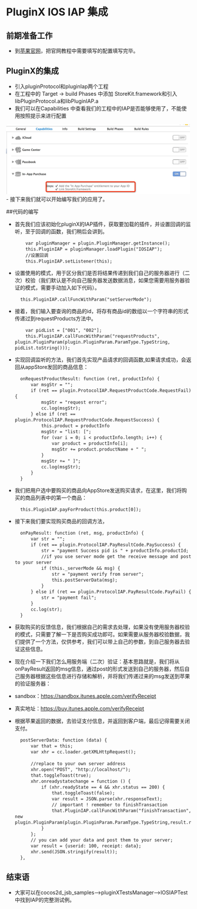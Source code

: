 PluginX IOS IAP 集成
===========
## 前期准备工作
- 到[苹果官网](https://developer.apple.com/in-app-purchase/)，把官网教程中需要填写的配置填写完毕。

## PluginX的集成
 - 引入pluginProtocol和pluginIap两个工程
 - 在工程中的 Target -> build Phases 中添加 StoreKit.framework和引入libPluginProtocol.a和libPluginIAP.a
 - 我们可以在Capabilities 中查看我们的工程中的IAP是否能够使用了，不能使用按照提示来进行配置
 <img src="res/check.png" width=500/>
 - 接下来我们就可以开始编写我们的应用了。
 
##代码的编写

 - 首先我们应该初始化pluginX的IAP插件，获取要加载的插件，并设置回调的监听，至于回调的函数，我们稍后会讲到。
 
 	```
	 	var pluginManager = plugin.PluginManager.getInstance();
        this.PluginIAP = pluginManager.loadPlugin("IOSIAP");
        //设置回调
        this.PluginIAP.setListener(this);
	```
	
- 设置使用的模式，用于区分我们是否将结果传递到我们自己的服务器进行（二次）校验（我们默认是不向自己服务器发送数据消息，如果您需要用服务器验证的模式，需要手动加入如下代码）。

		this.PluginIAP.callFuncWithParam("setServerMode");
		
- 接着，我们输入要查询的商品的id，将存有商品id的数组以一个字符串的形式传递过到requestProducts方法中。

 	```
	 	var pidList = ["001", "002"];
		this.PluginIAP.callFuncWithParam("requestProducts", 		plugin.PluginParam(plugin.PluginParam.ParamType.TypeString, pidList.toString()));
	```
			
- 实现回调监听的方法，我们首先实现产品请求的回调函数,如果请求成功，会返回从appStore发回的商品信息：
	
		onRequestProductResult: function (ret, productInfo) {
        	var msgStr = "";
        	if (ret == plugin.ProtocolIAP.RequestProductCode.RequestFail) {
            	msgStr = "request error";
            	cc.log(msgStr);
        	} else if (ret == plugin.ProtocolIAP.RequestProductCode.RequestSuccess) {
        		this.product = productInfo
            	msgStr = "list: [";
            	for (var i = 0; i < productInfo.length; i++) {
                	var product = productInfo[i];
                	msgStr += product.productName + " ";
            	}
            	msgStr += " ]";
            	cc.log(msgStr);
        	}
		}
    
- 我们把用户选中要购买的商品向AppStore发送购买请求，在这里，我们将购买的商品列表中的第一个商品：

		this.PluginIAP.payForProduct(this.product[0]);
		
- 接下来我们要实现购买商品的回调方法，

		onPayResult: function (ret, msg, productInfo) {
        	var str = "";
        	if (ret == plugin.ProtocolIAP.PayResultCode.PaySuccess) {
            	str = "payment Success pid is " + productInfo.productId;
            	//if you use server mode get the receive message and post to your server
            	if (this._serverMode && msg) {
                	str = "payment verify from server";
                	this.postServerData(msg);
            	}
        	} else if (ret == plugin.ProtocolIAP.PayResultCode.PayFail) {
            	str = "payment fail";
        	}
        	cc.log(str);
    	}

- 获取购买的反馈信息，我们根据自己的需求去处理，如果没有使用服务器校验的模式，只需要了解一下是否购买成功即可。如果需要从服务器校验数据，我们提供了一个方法，仅供参考，我们可以带上自己的参数，到自己服务器去验证这些信息。
- 现在介绍一下我们怎么用服务端（二次）验证：基本思路就是，我们将从onPayResult返回的msg信息，通过post的形式发送到自己的服务器，然后自己服务器根据这些信息进行存储和解析，并将我们传递过来的msg发送到苹果的验证服务器：
- sandbox：https://sandbox.itunes.apple.com/verifyReceipt 
- 真实地址：https://buy.itunes.apple.com/verifyReceipt
- 根据苹果返回的数据，去验证支付信息，并返回到客户端，最后记得需要关闭支付。

		postServerData: function (data) {
        	var that = this;
        	var xhr = cc.loader.getXMLHttpRequest();

        	//replace to your own server address
        	xhr.open("POST", "http://localhost/");
        	that.toggleToast(true);
        	xhr.onreadystatechange = function () {
            	if (xhr.readyState == 4 && xhr.status == 200) {
                	that.toggleToast(false);
                	var result = JSON.parse(xhr.responseText);
                	// important ! remember to finishTransaction
                	that.PluginIAP.callFuncWithParam("finishTransaction", new 					plugin.PluginParam(plugin.PluginParam.ParamType.TypeString,result.receipt.in_app[0].product_id));
            	}
        	};
        	// you can add your data and post them to your server;
        	var result = {userid: 100, receipt: data};
        	xhr.send(JSON.stringify(result));
    	},
    	

## 结束语
 - 大家可以在cocos2d_jsb_samples-->pluginXTestsManager-->IOSIAPTest中找到IAP的完整测试例。
	